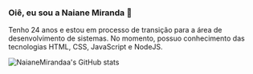 ### Oiê, eu sou a Naiane Miranda 🦋

Tenho 24 anos e estou em processo de transição para a área de desenvolvimento de sistemas. 
No momento, possuo conhecimento das tecnologias HTML, CSS, JavaScript e NodeJS. 

![NaianeMirandaa's GitHub stats](https://github-readme-stats.vercel.app/api?username=NaianeMirandaa&show_icons=true&theme=onedark)
